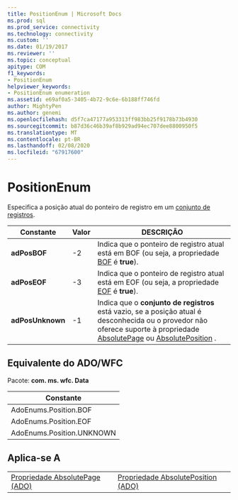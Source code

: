 ```yaml
---
title: PositionEnum | Microsoft Docs
ms.prod: sql
ms.prod_service: connectivity
ms.technology: connectivity
ms.custom: ''
ms.date: 01/19/2017
ms.reviewer: ''
ms.topic: conceptual
apitype: COM
f1_keywords:
- PositionEnum
helpviewer_keywords:
- PositionEnum enumeration
ms.assetid: e69af0a5-3405-4b72-9c6e-6b188ff746fd
author: MightyPen
ms.author: genemi
ms.openlocfilehash: d5f7ca47177a953313ff983bb25f9178b73b4930
ms.sourcegitcommit: b87d36c46b39af8b929ad94ec707dee8800950f5
ms.translationtype: MT
ms.contentlocale: pt-BR
ms.lasthandoff: 02/08/2020
ms.locfileid: "67917600"
---
```

# <a name="positionenum"></a>PositionEnum
Especifica a posição atual do ponteiro de registro em um [conjunto de registros](../../../ado/reference/ado-api/recordset-object-ado.md).  
  
|Constante|Valor|DESCRIÇÃO|  
|--------------|-----------|-----------------|  
|**adPosBOF**|-2|Indica que o ponteiro de registro atual está em BOF (ou seja, a propriedade [BOF](../../../ado/reference/ado-api/bof-eof-properties-ado.md) é **true**).|  
|**adPosEOF**|-3|Indica que o ponteiro de registro atual está em EOF (ou seja, a propriedade [EOF](../../../ado/reference/ado-api/bof-eof-properties-ado.md) é **true**).|  
|**adPosUnknown**|-1|Indica que o **conjunto de registros** está vazio, se a posição atual é desconhecida ou o provedor não oferece suporte à propriedade [AbsolutePage](../../../ado/reference/ado-api/absolutepage-property-ado.md) ou [AbsolutePosition](../../../ado/reference/ado-api/absoluteposition-property-ado.md) .|  
  
## <a name="adowfc-equivalent"></a>Equivalente do ADO/WFC  
 Pacote: **com. ms. wfc. Data**  
  
|Constante|  
|--------------|  
|AdoEnums.Position.BOF|  
|AdoEnums.Position.EOF|  
|AdoEnums.Position.UNKNOWN|  
  
## <a name="applies-to"></a>Aplica-se A  
  
|||  
|-|-|  
|[Propriedade AbsolutePage (ADO)](../../../ado/reference/ado-api/absolutepage-property-ado.md)|[Propriedade AbsolutePosition (ADO)](../../../ado/reference/ado-api/absoluteposition-property-ado.md)|
